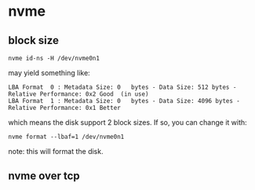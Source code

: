 # nvme

## block size

```
nvme id-ns -H /dev/nvme0n1
```
may yield something like:

```
LBA Format  0 : Metadata Size: 0   bytes - Data Size: 512 bytes - Relative Performance: 0x2 Good  (in use)
LBA Format  1 : Metadata Size: 0   bytes - Data Size: 4096 bytes - Relative Performance: 0x1 Better
```

which means the disk support 2 block sizes.
If so, you can change it with:
```
nvme format --lbaf=1 /dev/nvme0n1
```
note: this will format the disk.

## nvme over tcp


